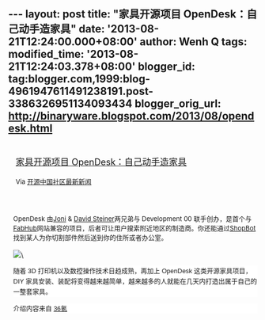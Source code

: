 --- layout: post title: "家具开源项目 OpenDesk：自己动手造家具" date:
'2013-08-21T12:24:00.000+08:00' author: Wenh Q tags: modified\_time:
'2013-08-21T12:24:03.378+08:00' blogger\_id:
tag:blogger.com,1999:blog-4961947611491238191.post-3386326951134093434
blogger\_orig\_url: http://binaryware.blogspot.com/2013/08/opendesk.html
---
<div style="margin: 10px; padding: 5px;">

<div style="font-size: 18px;">

[家具开源项目
OpenDesk：自己动手造家具](http://www.oschina.net/p/opendesk)

</div>

<div style="font-size: 13px;">

Via [开源中国社区最新新闻](http://www.oschina.net/?from=rss)

</div>

</div>

<div style="font-size: 13px; padding: 15px 0 10px 10px;">

OpenDesk 由[Joni](https://twitter.com/jonisteiner) & [David
Steiner](http://www.davidsteiner.co.uk/)两兄弟与 Development 00
联手创办，是首个与[FabHub](https://www.fabhub.io/)网站兼容的项目，后者可让用户搜索附近地区的制造商。你还能通过[ShopBot](http://www.shopbottools.com/)找到某人为你切割部件然后送到你的住所或者办公室。\
\
![](http://static.oschina.net/uploads/img/201308/21075033_sOE1.jpg)\
<div
style="background-color: white; font-family: 微软雅黑, Verdana, sans-serif, 宋体; line-height: 21px; margin-bottom: 10px; padding: 0px;">

随着 3D 打印机以及数控操作技术日趋成熟，再加上 OpenDesk
这类开源家具项目，DIY
家具安装、装配将变得越来越简单，越来越多的人就能在几天内打造出属于自己的一整套家具。

</div>

<div
style="background-color: white; font-family: 微软雅黑, Verdana, sans-serif, 宋体; line-height: 21px; margin-bottom: 10px; padding: 0px;">

介绍内容来自 [36氪](http://www.36kr.com/p/205564.html)

</div>

</div>
